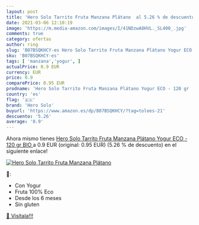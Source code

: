```yaml
---
layout: post
title: 'Hero Solo Tarrito Fruta Manzana Plátano  al 5.26 % de descuento'
date: 2021-03-06 12:10:19
image: 'https://m.media-amazon.com/images/I/41NDzwA8HVL._SL400_.jpg'
comments: true
category: ofertas
author: ring
slug: 'B07BSQKHCY-es Hero Solo Tarrito Fruta Manzana Plátano Yogur ECO - 120 gr...'
sku: 'B07BSQKHCY-es'
tags: [ 'manzana','yogur', ]
actualPrice: 0.9 EUR
currency: EUR
price: 0.9
comparePrice: 0.95 EUR
prodname: 'Hero Solo Tarrito Fruta Manzana Plátano Yogur ECO - 120 gr  BIO '
country: 'es'
flag: '🇪🇸'
brand: 'Hero Solo'
buyurl: 'https://www.amazon.es/dp/B07BSQKHCY/?tag=tolees-21'
descuento: '5.26'
average: '0.9'
---
```


Ahora mismo tienes [Hero Solo Tarrito Fruta Manzana Plátano Yogur ECO - 120 gr  BIO ](https://www.amazon.es/dp/B07BSQKHCY/?tag=tolees-21) a 0.9 EUR (original: 0.95 EUR) (5.26 %  de descuento) en el siguiente enlace!

[![Hero Solo Tarrito Fruta Manzana Plátano ](https://m.media-amazon.com/images/I/41NDzwA8HVL._SL400_.jpg)](https://www.amazon.es/dp/B07BSQKHCY/?tag=tolees-21)

🔎:

- Con Yogur
- Fruta 100% Eco
- Desde los 6 meses
- Sin gluten

[🛒 Visítala!!!](https://www.amazon.es/dp/B07BSQKHCY/?tag=tolees-21)
